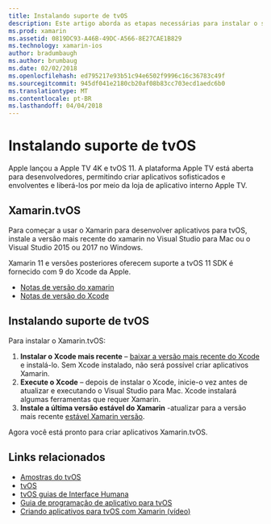 ```yaml
---
title: Instalando suporte de tvOS
description: Este artigo aborda as etapas necessárias para instalar o suporte de tvOS.
ms.prod: xamarin
ms.assetid: 0819DC93-A46B-49DC-A566-8E27CAE1B829
ms.technology: xamarin-ios
author: bradumbaugh
ms.author: brumbaug
ms.date: 02/02/2018
ms.openlocfilehash: ed795217e93b51c94e6502f9996c16c36783c49f
ms.sourcegitcommit: 945df041e2180cb20af08b83cc703ecd1aedc6b0
ms.translationtype: MT
ms.contentlocale: pt-BR
ms.lasthandoff: 04/04/2018
---
```

# <a name="installing-tvos-support"></a>Instalando suporte de tvOS

Apple lançou a Apple TV 4K e tvOS 11. A plataforma Apple TV está aberta para desenvolvedores, permitindo criar aplicativos sofisticados e envolventes e liberá-los por meio da loja de aplicativo interno Apple TV.

## <a name="xamarintvos"></a>Xamarin.tvOS

Para começar a usar o Xamarin para desenvolver aplicativos para tvOS, instale a versão mais recente do xamarin no Visual Studio para Mac ou o Visual Studio 2015 ou 2017 no Windows.  

Xamarin 11 e versões posteriores oferecem suporte a tvOS 11 SDK é fornecido com 9 do Xcode da Apple. 

- [Notas de versão do xamarin](https://developer.xamarin.com/releases/ios/)
- [Notas de versão do Xcode](https://developer.apple.com/library/content/releasenotes/DeveloperTools/RN-Xcode/Chapters/Introduction.html#//apple_ref/doc/uid/TP40001051-CH1-SW876)

## <a name="installing-tvos-support"></a>Instalando suporte de tvOS

Para instalar o Xamarin.tvOS:

1. **Instalar o Xcode mais recente** – [baixar a versão mais recente do Xcode](https://developer.apple.com/xcode/download/) e instalá-lo. Sem Xcode instalado, não será possível criar aplicativos Xamarin. 
2. **Execute o Xcode** – depois de instalar o Xcode, inicie-o vez antes de atualizar e executando o Visual Studio para Mac. Xcode instalará algumas ferramentas que requer Xamarin.
3. **Instale a última versão estável do Xamarin** -atualizar para a versão mais recente [estável Xamarin versão](https://developer.xamarin.com/recipes/cross-platform/ide/change_updates_channel/).

Agora você está pronto para criar aplicativos Xamarin.tvOS. 



## <a name="related-links"></a>Links relacionados

- [Amostras do tvOS](https://developer.xamarin.com/samples/tvos/all/)
- [tvOS](https://developer.apple.com/tvos/)
- [tvOS guias de Interface Humana](https://developer.apple.com/tvos/human-interface-guidelines/)
- [Guia de programação de aplicativo para tvOS](https://developer.apple.com/library/prerelease/tvos/documentation/General/Conceptual/AppleTV_PG/)
- [Criando aplicativos para tvOS com Xamarin (vídeo)](https://university.xamarin.com/lightninglectures/tvos-with-xamarin)

